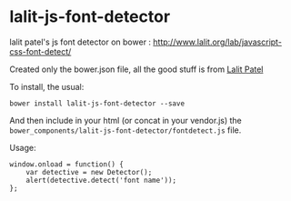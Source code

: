 # lalit-js-font-detector
lalit patel's js font detector on bower : http://www.lalit.org/lab/javascript-css-font-detect/

Created only the bower.json file, all the good stuff is from [Lalit Patel](http://www.lalit.org/)

To install, the usual:

    bower install lalit-js-font-detector --save

And then include in your html (or concat in your vendor.js) the ```bower_components/lalit-js-font-detector/fontdetect.js``` file.

Usage:

    window.onload = function() {
        var detective = new Detector();
        alert(detective.detect('font name'));
    };
